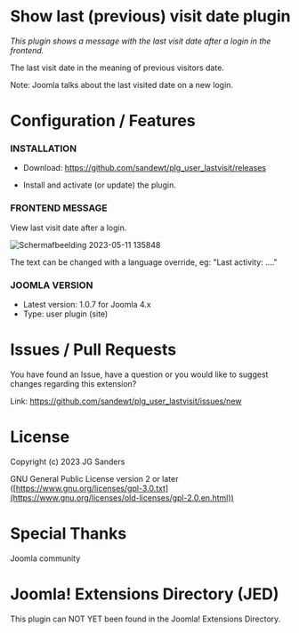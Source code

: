 # Show last (previous) visit date plugin

*This plugin shows a message with the last visit date after a login in the frontend.*

The last visit date in the meaning of previous visitors date.

Note: Joomla talks about the last visited date on a new login.


# Configuration / Features

### INSTALLATION ###

- Download: https://github.com/sandewt/plg_user_lastvisit/releases

- Install and activate (or update) the plugin.


### FRONTEND MESSAGE ###

View last visit date after a login.

![Schermafbeelding 2023-05-11 135848](https://github.com/sandewt/plg_user_lastvisit/assets/9271775/f731b2ff-36d3-4825-a827-4cc71ac5e888)

The text can be changed with a language override, eg: "Last activity: ...."

### JOOMLA VERSION ###

* Latest version: 1.0.7 for Joomla 4.x
* Type: user plugin (site)


# Issues / Pull Requests

You have found an Issue, have a question or you would like to suggest changes regarding this extension?

Link: https://github.com/sandewt/plg_user_lastvisit/issues/new

# License

Copyright (c) 2023 JG Sanders

GNU General Public License version 2 or later ([https://www.gnu.org/licenses/gpl-3.0.txt](https://www.gnu.org/licenses/old-licenses/gpl-2.0.en.html))

# Special Thanks

Joomla community

# Joomla! Extensions Directory (JED)

This plugin can NOT YET been found in the Joomla! Extensions Directory.
